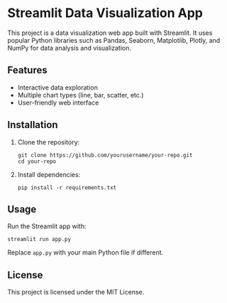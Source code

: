 # Streamlit Data Visualization App

This project is a data visualization web app built with Streamlit. It uses popular Python libraries such as Pandas, Seaborn, Matplotlib, Plotly, and NumPy for data analysis and visualization.

## Features

- Interactive data exploration
- Multiple chart types (line, bar, scatter, etc.)
- User-friendly web interface

## Installation

1. Clone the repository:
    ```
    git clone https://github.com/yourusername/your-repo.git
    cd your-repo
    ```

2. Install dependencies:
    ```
    pip install -r requirements.txt
    ```

## Usage

Run the Streamlit app with:
```
streamlit run app.py
```
Replace `app.py` with your main Python file if different.

## License

This project is licensed under the MIT License.

